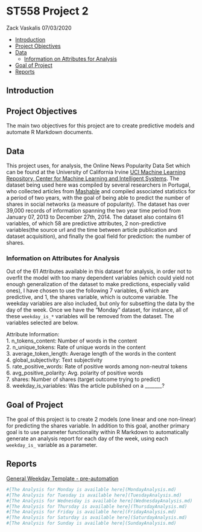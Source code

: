 ST558 Project 2
================
Zack Vaskalis
07/03/2020

  - [Introduction](#introduction)
  - [Project Objectives](#project-objectives)
  - [Data](#data)
      - [Information on Attributes for
        Analysis](#information-on-attributes-for-analysis)
  - [Goal of Project](#goal-of-project)
  - [Reports](#reports)

## Introduction

## Project Objectives

The main two objectives for this project are to create predictive models
and automate R Markdown documents.

## Data

This project uses, for analysis, the Online News Popularity Data Set
which can be found at the University of California Irvine [UCI Machine
Learning Repository, Center for Machine Learning and Intelligent
Systems](https://archive.ics.uci.edu/ml/datasets/Online+News+Popularity#).
The dataset being used here was compiled by several researchers in
Portugal, who collected articles from [Mashable](www.mashable.com) and
compiled associated statistics for a period of two years, with the goal
of being able to predict the number of shares in social networks (a
measure of popularity). The dataset has over 39,000 records of
information spanning the two year time period from January 07, 2013 to
December 27th, 2014. The dataset also contains 61 variables, of which 58
are predictive attributes, 2 non-predictive variables(the source url and
the time between article publication and dataset acquisition), and
finally the goal field for prediction: the number of shares.

### Information on Attributes for Analysis

Out of the 61 Attributes available in this dataset for analysis, in
order not to overfit the model with too many dependent variables (which
could yield not enough generalization of the dataset to make
predictions, especially valid ones), I have chosen to use the following
7 variables, 6 which are predictive, and 1, the shares variable, which
is outcome variable. The weekday variables are also included, but only
for subsetting the data by the day of the week. Once we have the
“Monday” dataset, for instance, all of these `weekday_is_*`
variables will be removed from the dataset. The variables selected are
below.

Attribute Information:  
1\. n\_tokens\_content: Number of words in the content  
2\. n\_unique\_tokens: Rate of unique words in the content  
3\. average\_token\_length: Average length of the words in the content  
4\. global\_subjectivity: Text subjectivity  
5\. rate\_positive\_words: Rate of positive words among non-neutral
tokens  
6\. avg\_positive\_polarity: Avg. polarity of positive words  
7\. shares: Number of shares (target outcome trying to predict)  
8\. weekday\_is\_variables: Was the article published on a
\_\_\_\_\_\_\_?

## Goal of Project

The goal of this project is to create 2 models (one linear and one
non-linear) for predicting the shares variable. In addition to this
goal, another primary goal is to use parameter functionality within R
Markdown to automatically generate an analysis report for each day of
the week, using each `weekday_is_` variable as a parameter.

## Reports

[General Weekday Template - pre-automation](Weekday.md)

``` r
#[The Analysis for Monday is available here](MondayAnalysis.md)
#[The Analysis for Tuesday is available here](TuesdayAnalysis.md)
#[The Analysis for Wednesday is available here](WednesdayAnalysis.md)
#[The Analysis for Thursday is available here](ThursdayAnalysis.md)
#[The Analysis for Friday is available here](FridayAnalysis.md)
#[The Analysis for Saturday is available here](SaturdayAnalysis.md)
#[The Analysis for Sunday is available here](SundayAnalysis.md)
```
